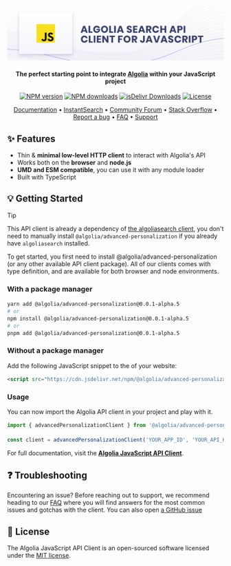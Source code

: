 <p align="center">
  <a href="https://www.algolia.com">
    <img alt="Algolia for JavaScript" src="https://raw.githubusercontent.com/algolia/algoliasearch-client-common/master/banners/javascript.png" >
  </a>

  <h4 align="center">The perfect starting point to integrate <a href="https://algolia.com" target="_blank">Algolia</a> within your JavaScript project</h4>

  <p align="center">
    <a href="https://npmjs.org/package/@algolia/advanced-personalization"><img src="https://img.shields.io/npm/v/@algolia/advanced-personalization.svg?style=flat-square" alt="NPM version"></img></a>
    <a href="http://npm-stat.com/charts.html?package=@algolia/advanced-personalization"><img src="https://img.shields.io/npm/dm/@algolia/advanced-personalization.svg?style=flat-square" alt="NPM downloads"></a>
    <a href="https://www.jsdelivr.com/package/npm/@algolia/advanced-personalization"><img src="https://data.jsdelivr.com/v1/package/npm/@algolia/advanced-personalization/badge" alt="jsDelivr Downloads"></img></a>
    <a href="LICENSE"><img src="https://img.shields.io/badge/license-MIT-green.svg?style=flat-square" alt="License"></a>
  </p>
</p>

<p align="center">
  <a href="https://www.algolia.com/doc/libraries/javascript/" target="_blank">Documentation</a>  •
  <a href="https://www.algolia.com/doc/guides/building-search-ui/what-is-instantsearch/js/" target="_blank">InstantSearch</a>  •
  <a href="https://discourse.algolia.com" target="_blank">Community Forum</a>  •
  <a href="http://stackoverflow.com/questions/tagged/algolia" target="_blank">Stack Overflow</a>  •
  <a href="https://github.com/algolia/algoliasearch-client-javascript/issues" target="_blank">Report a bug</a>  •
  <a href="https://www.algolia.com/doc/libraries/javascript/v5/" target="_blank">FAQ</a>  •
  <a href="https://alg.li/support" target="_blank">Support</a>
</p>

## ✨ Features

- Thin & **minimal low-level HTTP client** to interact with Algolia's API
- Works both on the **browser** and **node.js**
- **UMD and ESM compatible**, you can use it with any module loader
- Built with TypeScript

## 💡 Getting Started

> [!TIP]
> This API client is already a dependency of [the algoliasearch client](https://www.npmjs.com/package/algoliasearch), you don't need to manually install `@algolia/advanced-personalization` if you already have `algoliasearch` installed.

To get started, you first need to install @algolia/advanced-personalization (or any other available API client package).
All of our clients comes with type definition, and are available for both browser and node environments.

### With a package manager

```bash
yarn add @algolia/advanced-personalization@0.0.1-alpha.5
# or
npm install @algolia/advanced-personalization@0.0.1-alpha.5
# or
pnpm add @algolia/advanced-personalization@0.0.1-alpha.5
```

### Without a package manager

Add the following JavaScript snippet to the <head> of your website:

```html
<script src="https://cdn.jsdelivr.net/npm/@algolia/advanced-personalization@0.0.1-alpha.5/dist/builds/browser.umd.js"></script>
```

### Usage

You can now import the Algolia API client in your project and play with it.

```js
import { advancedPersonalizationClient } from '@algolia/advanced-personalization';

const client = advancedPersonalizationClient('YOUR_APP_ID', 'YOUR_API_KEY');
```

For full documentation, visit the **[Algolia JavaScript API Client](https://www.algolia.com/doc/libraries/javascript/v5/methods/advanced-personalization/)**.

## ❓ Troubleshooting

Encountering an issue? Before reaching out to support, we recommend heading to our [FAQ](https://www.algolia.com/doc/libraries/javascript/v5/) where you will find answers for the most common issues and gotchas with the client. You can also open [a GitHub issue](https://github.com/algolia/api-clients-automation/issues/new?assignees=&labels=&projects=&template=Bug_report.md)

## 📄 License

The Algolia JavaScript API Client is an open-sourced software licensed under the [MIT license](LICENSE).
